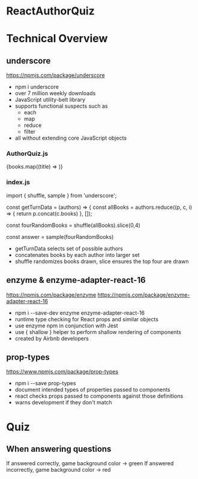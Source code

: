 # ReactAuthorQuiz

# Technical Overview

## underscore
https://npmjs.com/package/underscore
- npm i underscore
- over 7 million weekly downloads
- JavaScript utility-belt library
- supports functional suspects such as
  - each
  - map
  - reduce
  - filter
- all without extending core JavaScript objects
### AuthorQuiz.js

 {books.map((title) => <Book title={title} key={title} onClick={onAnswerSelected} />)}


### index.js

import { shuffle, sample } from 'underscore';

const getTurnData = (authors) => {
const allBooks = authors.reduce((p, c, i) => {
    return p.concat(c.books)
}, []);

const fourRandomBooks = shuffle(allBooks).slice(0,4)

const answer = sample(fourRandomBooks)

- getTurnData selects set of possible authors 
- concatenates books by each author into larger set
- shuffle randomizes books drawn, slice ensures the top four are drawn

## enzyme & enzyme-adapter-react-16

https://npmjs.com/package/enzyme
https://npmjs.com/package/enzyme-adapter-react-16

- npm i --save-dev enzyme enzyme-adapter-react-16
- runtime type checking for React props and similar objects
- use enzyme npm in conjunction with Jest
- use { shallow } helper to perform shallow rendering of components
- created by Airbnb developers

## prop-types
https://www.npmjs.com/package/prop-types
- npm i --save prop-types
- document intended types of properties passed to components
- react checks props passed to components against those definitions
- warns development if they don't match


# Quiz

## When answering questions

If answered correctly, game background color -> green
If answered incorrectly, game background color -> red
